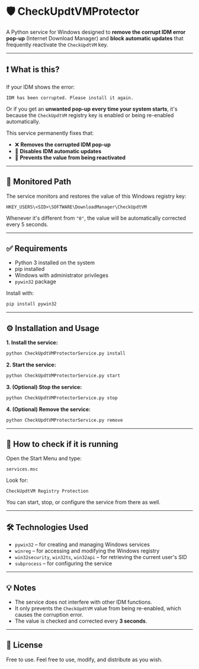 # 🛡️ CheckUpdtVMProtector

A Python service for Windows designed to **remove the corrupt IDM error pop-up** (Internet Download Manager) and **block automatic updates** that frequently reactivate the `CheckUpdtVM` key.

---

## ❗ What is this?

If your IDM shows the error:

```
IDM has been corrupted. Please install it again.
```

Or if you get an **unwanted pop-up every time your system starts**, it's because the `CheckUpdtVM` registry key is enabled or being re-enabled automatically.

This service permanently fixes that:

- ❌ **Removes the corrupted IDM pop-up**
- 🛑 **Disables IDM automatic updates**
- 🔄 **Prevents the value from being reactivated**

---

## 📍 Monitored Path

The service monitors and restores the value of this Windows registry key:

```
HKEY_USERS\<SID>\SOFTWARE\DownloadManager\CheckUpdtVM
```

Whenever it's different from `"0"`, the value will be automatically corrected every 5 seconds.

---

## ✅ Requirements

- Python 3 installed on the system
- pip installed
- Windows with administrator privileges
- `pywin32` package

Install with:

```bash
pip install pywin32
```

---

## ⚙️ Installation and Usage

**1. Install the service:**

```bash
python CheckUpdtVMProtectorService.py install
```

**2. Start the service:**

```bash
python CheckUpdtVMProtectorService.py start
```

**3. (Optional) Stop the service:**

```bash
python CheckUpdtVMProtectorService.py stop
```

**4. (Optional) Remove the service:**

```bash
python CheckUpdtVMProtectorService.py remove
```

---

## 🔎 How to check if it is running

Open the Start Menu and type:

```
services.msc
```

Look for:

```
CheckUpdtVM Registry Protection
```

You can start, stop, or configure the service from there as well.

---

## 🛠️ Technologies Used

- `pywin32` – for creating and managing Windows services
- `winreg` – for accessing and modifying the Windows registry
- `win32security`, `win32ts`, `win32api` – for retrieving the current user's SID
- `subprocess` – for configuring the service

---

## 💡 Notes

- The service does not interfere with other IDM functions.
- It only prevents the `CheckUpdtVM` value from being re-enabled, which causes the corruption error.
- The value is checked and corrected every **3 seconds**.

---

## 📄 License

Free to use. Feel free to use, modify, and distribute as you wish.
